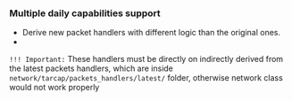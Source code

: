 ### Multiple daily capabilities support
- Derive new packet handlers with different logic than the original ones.
-
`!!! Important:` These handlers must be
directly on indirectly derived from the latest packets handlers, which are inside
`network/tarcap/packets_handlers/latest/` folder, otherwise network class would not work properly
